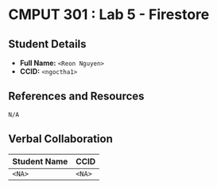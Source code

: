 # CMPUT 301 : Lab 5 - Firestore

## Student Details

- **Full Name:** `<Reon Nguyen>`
- **CCID:** `<ngoctha1>`

## References and Resources

`N/A`

## Verbal Collaboration

| Student Name | CCID     |
| ------------ | -------- |
| `<NA>` | `<NA>` |
